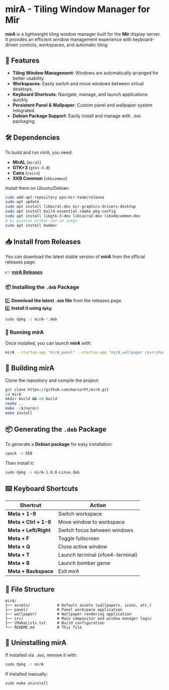# mirA - Tiling Window Manager for Mir

**mirA** is a lightweight tiling window manager built for the **Mir** display server. It provides an efficient window management experience with keyboard-driven controls, workspaces, and automatic tiling.

## 🚀 Features
- **Tiling Window Management**: Windows are automatically arranged for better usability.
- **Workspaces**: Easily switch and move windows between virtual desktops.
- **Keyboard Shortcuts**: Navigate, manage, and launch applications quickly.
- **Persistent Panel & Wallpaper**: Custom panel and wallpaper system integrated.
- **Debian Package Support**: Easily install and manage with `.deb` packaging.

## 🛠 Dependencies
To build and run mirA, you need:
- **MirAL** (`miral`)
- **GTK+3** (`gtk+-3.0`)
- **Cairo** (`cairo`)
- **XKB Common** (`xkbcommon`)

Install them on Ubuntu/Debian:
```sh
sudo add-apt-repository ppa:mir-team/release
sudo apt update
sudo apt install libmiral-dev mir-graphics-drivers-desktop
sudo apt install build-essential cmake pkg-config
sudo apt install libgtk-3-dev libcairo2-dev libxkbcommon-dev 
# Si quieres probar con un juego
sudo apt install bomber
```

## **📥 Install from Releases**  

You can download the latest stable version of **mirA** from the official releases page:  

👉 **[mirA Releases](https://github.com/mariorht/mirA/releases/tag/v0.1)**  

### **📦 Installing the `.deb` Package**  
1️⃣ **Download the latest `.deb` file** from the releases page.  
2️⃣ **Install it using `dpkg`**:  
   ```sh
   sudo dpkg -i mirA-*.deb
   ```

### **🚀 Running mirA**
Once installed, you can launch **mirA** with:  
```sh
mirA --startup-app "mirA_panel" --startup-app "mirA_wallpaper /usr/share/mirA/assets/background.png"
```


## 🔧 Building mirA
Clone the repository and compile the project:
```sh
git clone https://github.com/mariorht/mirA.git
cd mirA
mkdir build && cd build
cmake ..
make -j$(nproc)
make install
```

## 📦 Generating the `.deb` Package
To generate a **Debian package** for easy installation:
```sh
cpack -G DEB
```
Then install it:
```sh
sudo dpkg -i mirA-1.0.0-Linux.deb
```

## ⌨️ Keyboard Shortcuts
| Shortcut | Action |
|----------|--------|
| **Meta + 1-9** | Switch workspace |
| **Meta + Ctrl + 1-9** | Move window to workspace |
| **Meta + Left/Right** | Switch focus between windows |
| **Meta + F** | Toggle fullscreen |
| **Meta + Q** | Close active window |
| **Meta + T** | Launch terminal (xfce4-terminal) |
| **Meta + B** | Launch bomber game |
| **Meta + Backspace** | Exit mirA |

## 📂 File Structure
```
mirA/
├── assets/            # Default assets (wallpapers, icons, etc.)
├── panel/             # Panel workspace application
├── wallpaper/         # Wallpaper rendering application
├── src/               # Main compositor and window manager logic
├── CMakeLists.txt     # Build configuration
└── README.md          # This file
```

## 📜 Uninstalling mirA
If installed via `.deb`, remove it with:
```sh
sudo dpkg -r mirA
```
If installed manually:
```sh
sudo make uninstall
```

